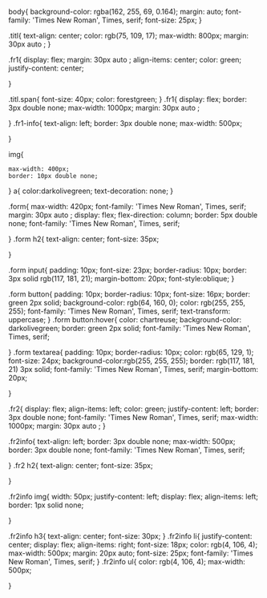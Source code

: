 
 body{
    background-color: rgba(162, 255, 69, 0.164);
    margin: auto;
    font-family: 'Times New Roman', Times, serif;
font-size: 25px;
}

.titl{
    text-align: center;
    color: rgb(75, 109, 17);
    max-width: 800px;
    margin: 30px auto ;
}


.fr1{
    display: flex;
    margin: 30px auto ;
   align-items: center;
    color: green;
    justify-content: center;
    
}

.titl.span{
    font-size: 40px;
    color: forestgreen;
}
.fr1{
    display: flex;
    border: 3px double none;
    max-width: 1000px;
    margin: 30px auto ;
 
}
.fr1-info{
    text-align: left;
    border: 3px double none;
    max-width: 500px;

}


img{
    
    max-width: 400px;
    border: 10px double none;
    
}
a{
    color:darkolivegreen;
    text-decoration: none;
}

.form{
    max-width: 420px;
    font-family: 'Times New Roman', Times, serif;
    margin: 30px auto ;
    display: flex;
    flex-direction: column;
    border: 5px double none;
    font-family: 'Times New Roman', Times, serif;

}
.form h2{
    text-align: center;
    font-size: 35px;
    
}

.form input{
padding: 10px;
font-size:  23px;
border-radius: 10px;
border: 3px solid rgb(117, 181, 21);
margin-bottom: 20px;
 font-style:oblique;
}

.form button{
    padding: 10px;
    border-radius: 10px;
    font-size: 16px;
    border: green 2px solid;
    background-color: rgb(64, 160, 0);
    color: rgb(255, 255, 255);
    font-family: 'Times New Roman', Times, serif;
    text-transform: uppercase;
}
.form button:hover{
    color: chartreuse;
    background-color: darkolivegreen;
    border: green 2px solid;
    font-family: 'Times New Roman', Times, serif;
   
}
.form textarea{
    padding: 10px;
    border-radius: 10px;
    color: rgb(65, 129, 1);
    font-size: 24px;
    background-color:rgb(255, 255, 255);
    border: rgb(117, 181, 21) 3px solid;
    font-family: 'Times New Roman', Times, serif;
    margin-bottom: 20px;

}



.fr2{
    display: flex;
    align-items: left;
     color: green;
     justify-content: left;
     border: 3px double none;
     font-family: 'Times New Roman', Times, serif;
    max-width: 1000px;
    margin: 30px auto ;
}

.fr2info{
    text-align: left;
    border: 3px double none;
    max-width: 500px;
    border: 3px double none;
    font-family: 'Times New Roman', Times, serif;

}
.fr2 h2{
    text-align: center;
    font-size: 35px;

}

.fr2info img{
    width: 50px;
    justify-content: left;
    display: flex;
    align-items: left;
    border: 1px solid none;
    
}

.fr2info h3{
    text-align: center;
    font-size: 30px;
}
.fr2info li{
    justify-content: center;
    display: flex;
    align-items: right;
    font-size: 18px;
    color: rgb(4, 106, 4);
    max-width: 500px;
    margin: 20px auto;
    font-size: 25px;
    font-family: 'Times New Roman', Times, serif;
} 
.fr2info ul{
    color: rgb(4, 106, 4);
 max-width: 500px; 

}
